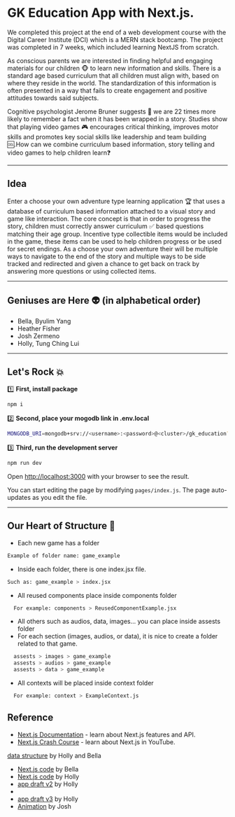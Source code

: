 # GK Education App with Next.js.

We completed this project at the end of a web development course with the Digital Career Institute (DCI) which is a MERN stack bootcamp. The project was completed in 7 weeks, which included learning NextJS from scratch. 

As conscious parents we are interested in finding helpful and engaging materials for our children 🐵 to learn new information and skills. There is a standard age based curriculum that all children must align with, based on where they reside in the world. The standardization of this information is often presented in a way that fails to create engagement and positive attitudes towards said subjects.

Cognitive psychologist Jerome Bruner suggests 📣 we are 22 times more likely to remember a fact when it has been wrapped in a story. Studies show that playing video games 🎮 encourages critical thinking, improves motor skills and promotes key social skills like leadership and team building 🆒.How can we combine curriculum based information, story telling and video games to help children learn❓

---

## Idea

Enter a choose your own adventure type learning application 🏆 that uses a database of curriculum based information attached to a visual story and game like interaction. The core concept is that in order to progress the story, children must correctly answer curriculum ✅ based questions matching their age group. Incentive type collectible items would be included in the game, these items can be used to help children progress or be used for secret endings. As a choose your own adventure their will be multiple ways to navigate to the end of the story and multiple ways to be side tracked and redirected and given a chance to get back on track by answering more questions or using collected items.

---

## Geniuses are Here 👽 (in alphabetical order)

- Bella, Byulim Yang
- Heather Fisher
- Josh Zermeno
- Holly, Tung Ching Lui

---

## Let's Rock 💥

:one: **First, install package**

```bash
npm i
```

:two: **Second, place your mogodb link in .env.local**

```bash
MONGODB_URI=mongodb+srv://<username>:<password>@<cluster>/gk_education?retryWrites=true&w=majority
```

:three: **Third, run the development server**

```bash
npm run dev
```

Open [http://localhost:3000](http://localhost:3000) with your browser to see the result.

You can start editing the page by modifying `pages/index.js`. The page auto-updates as you edit the file.

---

## Our Heart of Structure 💙

- Each new game has a folder

```bash
Example of folder name: game_example
```

- Inside each folder, there is one index.jsx file.

```bash
Such as: game_example > index.jsx
```

- All reused components place inside components folder

```bash
  For example: components > ReusedComponentExample.jsx
```

- All others such as audios, data, images... you can place inside assests folder
- For each section (images, audios, or data), it is nice to create a folder related to that game.

```bash
  assests > images > game_example
  assests > audios > game_example
  assests > data > game_example
```

- All contexts will be placed inside context folder

```bash
  For example: context > ExampleContext.js
```

## Reference

- [Next.js Documentation](https://nextjs.org/docs) - learn about Next.js features and API.
- [Next.js Crash Course](https://youtu.be/mTz0GXj8NN0) - learn about Next.js in YouTube.

[data structure](https://github.com/hollylui/data_structure) by Holly and Bella

- [Next.js code](https://github.com/bella-ent/tests-for-final-project) by Bella
- [Next.js code](https://github.com/hollylui/Nextjs) by Holly
- [app draft v2](https://github.com/hollylui/game-draft-v2) by Holly
- 
- [app draft v3](https://github.com/hollylui/game-draft-v3.git) by Holly
- [Animation](https://github.com/JoshZed/volcanoisland) by Josh

```

```

